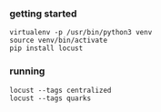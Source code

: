 ### getting started
```
virtualenv -p /usr/bin/python3 venv
source venv/bin/activate
pip install locust
```

### running
```
locust --tags centralized
locust --tags quarks
```
